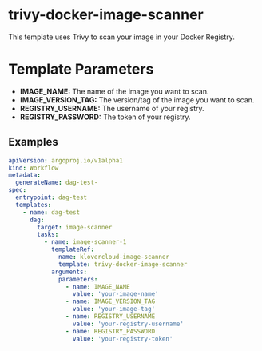 # trivy-docker-image-scanner
This template uses Trivy to scan your image in your Docker Registry.

# Template Parameters
- **IMAGE_NAME:** The name of the image you want to scan.
- **IMAGE_VERSION_TAG:** The version/tag of the image you want to scan.
- **REGISTRY_USERNAME:** The username of your registry.
- **REGISTRY_PASSWORD:** The token of your registry.

## Examples
```yaml  
apiVersion: argoproj.io/v1alpha1
kind: Workflow
metadata:
  generateName: dag-test-
spec:
  entrypoint: dag-test
  templates:
    - name: dag-test
      dag:
        target: image-scanner
        tasks:
          - name: image-scanner-1
            templateRef:
              name: klovercloud-image-scanner
              template: trivy-docker-image-scanner
            arguments:
              parameters:
                - name: IMAGE_NAME
                  value: 'your-image-name'
                - name: IMAGE_VERSION_TAG
                  value: 'your-image-tag'
                - name: REGISTRY_USERNAME
                  value: 'your-registry-username'
                - name: REGISTRY_PASSWORD
                  value: 'your-registry-token'
```